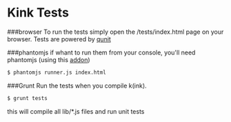 Kink Tests
==========

###browser
To run the tests simply open the /tests/index.html page on your browser. Tests are powered by [qunit](http://qunitjs.com/)

###phantomjs
if whant to run them from your console, you'll need phantomjs (using this [addon](https://github.com/jquery/qunit/tree/master/addons))

```sh
$ phantomjs runner.js index.html
```

###Grunt
Run the tests when you compile k(ink).

```sh
$ grunt tests
```

this will compile all lib/*.js files and run unit tests